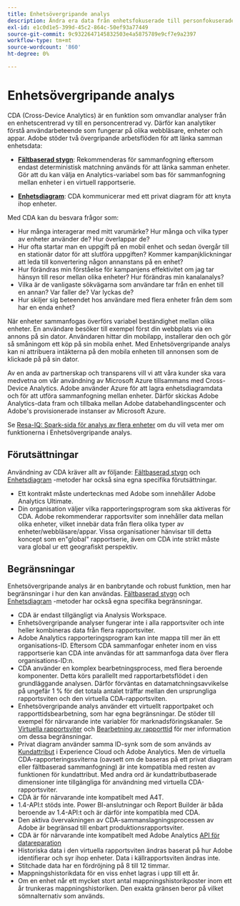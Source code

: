 ```yaml
---
title: Enhetsövergripande analys
description: Ändra era data från enhetsfokuserade till personfokuserade genom att sammanfoga enhetsdata.
exl-id: e1c0d1e5-399d-45c2-864c-50ef93a77449
source-git-commit: 9c9322647145832503e4a5875789e9cf7e9a2397
workflow-type: tm+mt
source-wordcount: '860'
ht-degree: 0%

---
```


# Enhetsövergripande analys

CDA (Cross-Device Analytics) är en funktion som omvandlar analyser från en enhetscentrerad vy till en personcentrerad vy. Därför kan analytiker förstå användarbeteende som fungerar på olika webbläsare, enheter och appar. Adobe stöder två övergripande arbetsflöden för att länka samman enhetsdata:

* [**Fältbaserad stygn**](field-based-stitching.md): Rekommenderas för sammanfogning eftersom endast deterministisk matchning används för att länka samman enheter.
Gör att du kan välja en Analytics-variabel som bas för sammanfogning mellan enheter i en virtuell rapportserie.

* [**Enhetsdiagram**](device-graph.md): CDA kommunicerar med ett privat diagram för att knyta ihop enheter.

Med CDA kan du besvara frågor som:

* Hur många interagerar med mitt varumärke? Hur många och vilka typer av enheter använder de? Hur överlappar de?
* Hur ofta startar man en uppgift på en mobil enhet och sedan övergår till en stationär dator för att slutföra uppgiften? Kommer kampanjklickningar att leda till konvertering någon annanstans på en enhet?
* Hur förändras min förståelse för kampanjens effektivitet om jag tar hänsyn till resor mellan olika enheter? Hur förändras min kanalanalys?
* Vilka är de vanligaste sökvägarna som användare tar från en enhet till en annan? Var faller de? Var lyckas de?
* Hur skiljer sig beteendet hos användare med flera enheter från dem som har en enda enhet?

När enheter sammanfogas överförs variabel beständighet mellan olika enheter. En användare besöker till exempel först din webbplats via en annons på sin dator. Användaren hittar din mobilapp, installerar den och gör så småningom ett köp på sin mobila enhet. Med Enhetsövergripande analys kan ni attribuera intäkterna på den mobila enheten till annonsen som de klickade på på sin dator.

Av en anda av partnerskap och transparens vill vi att våra kunder ska vara medvetna om vår användning av Microsoft Azure tillsammans med Cross-Device Analytics. Adobe använder Azure för att lagra enhetsdiagramdata och för att utföra sammanfogning mellan enheter. Därför skickas Adobe Analytics-data fram och tillbaka mellan Adobe databehandlingscenter och Adobe&#39;s provisionerade instanser av Microsoft Azure.

Se [Resa-IQ: Spark-sida för analys av flera enheter](https://adobe.ly/aacda) om du vill veta mer om funktionerna i Enhetsövergripande analys.

## Förutsättningar

Användning av CDA kräver allt av följande: [Fältbaserad stygn](field-based-stitching.md) och [Enhetsdiagram](device-graph.md) -metoder har också sina egna specifika förutsättningar.

* Ett kontrakt måste undertecknas med Adobe som innehåller Adobe Analytics Ultimate.
* Din organisation väljer vilka rapporteringsprogram som ska aktiveras för CDA. Adobe rekommenderar rapportsviter som innehåller data mellan olika enheter, vilket innebär data från flera olika typer av enheter/webbläsare/appar. Vissa organisationer hänvisar till detta koncept som en&quot;global&quot; rapportserie, även om CDA inte strikt måste vara global ur ett geografiskt perspektiv.

## Begränsningar

Enhetsövergripande analys är en banbrytande och robust funktion, men har begränsningar i hur den kan användas. [Fältbaserad stygn](field-based-stitching.md) och [Enhetsdiagram](device-graph.md) -metoder har också egna specifika begränsningar.

* CDA är endast tillgängligt via Analysis Workspace.
* Enhetsövergripande analyser fungerar inte i alla rapportsviter och inte heller kombineras data från flera rapportsviter.
* Adobe Analytics rapporteringsprogram kan inte mappa till mer än ett organisations-ID. Eftersom CDA sammanfogar enheter inom en viss rapportserie kan CDA inte användas för att sammanfoga data över flera organisations-ID:n.
* CDA använder en komplex bearbetningsprocess, med flera beroende komponenter. Detta körs parallellt med rapportarbetsflödet i den grundläggande analysen. Därför förväntas en datamatchningsavvikelse på ungefär 1 % för det totala antalet träffar mellan den ursprungliga rapportsviten och den virtuella CDA-rapportsviten.
* Enhetsövergripande analys använder ett virtuellt rapportpaket och rapporttidsbearbetning, som har egna begränsningar. De stöder till exempel för närvarande inte variabler för marknadsföringskanaler. Se [Virtuella rapportsviter](https://experienceleague.adobe.com/docs/analytics/components/virtual-report-suites/vrs-about.html?lang=en) och [Bearbetning av rapporttid](https://experienceleague.adobe.com/docs/analytics/components/virtual-report-suites/vrs-report-time-processing.html?lang=en#report-time-processing-limitations) för mer information om dessa begränsningar.
* Privat diagram använder samma ID-synk som de som används av [Kundattribut](https://experienceleague.adobe.com/docs/core-services/interface/customer-attributes/attributes.html#customer-attributes) i Experience Cloud och Adobe Analytics. Men de virtuella CDA-rapporteringssviterna (oavsett om de baseras på ett privat diagram eller fältbaserad sammanfogning) är inte kompatibla med resten av funktionen för kundattribut. Med andra ord är kundattributbaserade dimensioner inte tillgängliga för användning med virtuella CDA-rapportsviter.
* CDA är för närvarande inte kompatibelt med A4T.
* 1.4-API:t stöds inte. Power BI-anslutningar och Report Builder är båda beroende av 1.4-API:t och är därför inte kompatibla med CDA.
* Den aktiva övervakningen av CDA-sammanslagningsprocessen av Adobe är begränsad till enbart produktionsrapportsviter.
* CDA är för närvarande inte kompatibelt med Adobe Analytics [API för datareparation](https://www.adobe.io/apis/experiencecloud/analytics/docs.html#!AdobeDocs/analytics-2.0-apis/master/data-repair.md)
* Historiska data i den virtuella rapportsviten ändras baserat på hur Adobe identifierar och syr ihop enheter. Data i källrapportsviten ändras inte.
* Stitchade data har en fördröjning på 8 till 12 timmar.
* Mappningshistorikdata för en viss enhet lagras i upp till ett år.
* Om en enhet når ett mycket stort antal mappningshistorikposter inom ett år trunkeras mappningshistoriken. Den exakta gränsen beror på vilket sömnalternativ som används.
